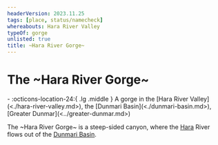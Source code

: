 ```yaml
---
headerVersion: 2023.11.25
tags: [place, status/namecheck]
whereabouts: Hara River Valley
typeOf: gorge
unlisted: true
title: ~Hara River Gorge~
---
```

# The ~Hara River Gorge~
<div class="grid cards ext-narrow-margin ext-one-column" markdown>
-    :octicons-location-24:{ .lg .middle } A gorge in the [Hara River Valley](<./hara-river-valley.md>), the [Dunmari Basin](<./dunmari-basin.md>), [Greater Dunmar](<../greater-dunmar.md>)  
</div>


The ~Hara River Gorge~ is a steep-sided canyon, where the [Hara](<../rivers/hara-watershed/hara.md>) River flows out of the [Dunmari Basin](<./dunmari-basin.md>). 